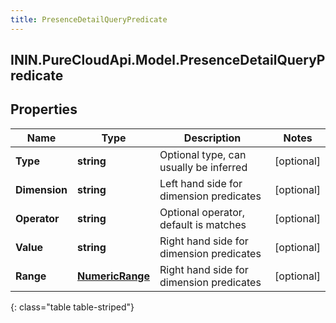 ```yaml
---
title: PresenceDetailQueryPredicate
---
```

## ININ.PureCloudApi.Model.PresenceDetailQueryPredicate

## Properties

|Name | Type | Description | Notes|
|------------ | ------------- | ------------- | -------------|
| **Type** | **string** | Optional type, can usually be inferred | [optional] |
| **Dimension** | **string** | Left hand side for dimension predicates | [optional] |
| **Operator** | **string** | Optional operator, default is matches | [optional] |
| **Value** | **string** | Right hand side for dimension predicates | [optional] |
| **Range** | [**NumericRange**](NumericRange.html) | Right hand side for dimension predicates | [optional] |
{: class="table table-striped"}


